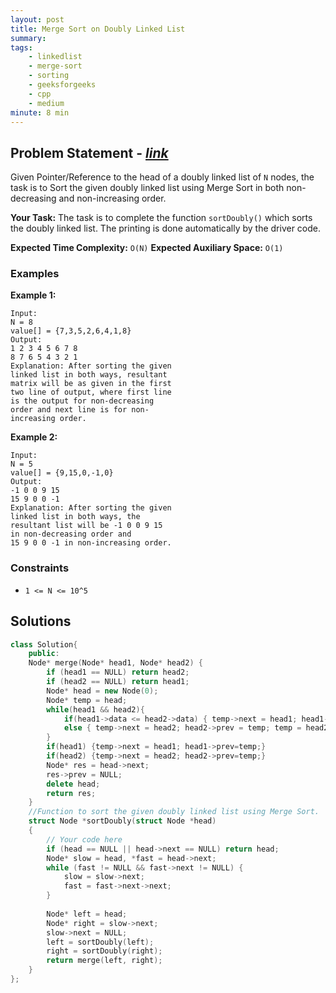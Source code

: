 ```yaml
---
layout: post
title: Merge Sort on Doubly Linked List     
summary:
tags:
    - linkedlist
    - merge-sort
    - sorting
    - geeksforgeeks
    - cpp
    - medium
minute: 8 min
---
```


## Problem Statement - [*link*](https://practice.geeksforgeeks.org/problems/merge-sort-on-doubly-linked-list/0/?track=DSASP-LinkedList&batchId=154#)  

Given Pointer/Reference to the head of a doubly linked list of `N` nodes, the task is to Sort the given doubly linked list using Merge Sort in both non-decreasing and non-increasing order. 


**Your Task:** 
The task is to complete the function `sortDoubly()` which sorts the doubly linked list. The printing is done automatically by the driver code. 


**Expected Time Complexity:** `O(N)` 
**Expected Auxiliary Space:** `O(1)`

### Examples

**Example 1:**   
```
Input:
N = 8
value[] = {7,3,5,2,6,4,1,8}
Output:
1 2 3 4 5 6 7 8
8 7 6 5 4 3 2 1
Explanation: After sorting the given
linked list in both ways, resultant
matrix will be as given in the first
two line of output, where first line
is the output for non-decreasing
order and next line is for non-
increasing order.
```

**Example 2:**   
```
Input:
N = 5
value[] = {9,15,0,-1,0}
Output:
-1 0 0 9 15
15 9 0 0 -1
Explanation: After sorting the given
linked list in both ways, the
resultant list will be -1 0 0 9 15
in non-decreasing order and 
15 9 0 0 -1 in non-increasing order.
```


### Constraints

+ `1 <= N <= 10^5`

## Solutions

```cpp
class Solution{
    public:
    Node* merge(Node* head1, Node* head2) {
        if (head1 == NULL) return head2;
        if (head2 == NULL) return head1;
        Node* head = new Node(0);
        Node* temp = head;
        while(head1 && head2){
            if(head1->data <= head2->data) { temp->next = head1; head1->prev = temp; temp = head1; head1=head1->next; }
            else { temp->next = head2; head2->prev = temp; temp = head2; head2=head2->next; }
        }
        if(head1) {temp->next = head1; head1->prev=temp;}
        if(head2) {temp->next = head2; head2->prev=temp;}
        Node* res = head->next;
        res->prev = NULL;
        delete head;
        return res;
    }
    //Function to sort the given doubly linked list using Merge Sort.
    struct Node *sortDoubly(struct Node *head)
    {
        // Your code here
        if (head == NULL || head->next == NULL) return head;
        Node* slow = head, *fast = head->next;
        while (fast != NULL && fast->next != NULL) {
            slow = slow->next;
            fast = fast->next->next;
        }
        
        Node* left = head;
        Node* right = slow->next;
        slow->next = NULL;
        left = sortDoubly(left);
        right = sortDoubly(right);
        return merge(left, right);
    }
};
```

